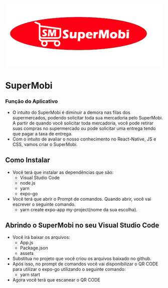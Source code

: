 ![](imagem/SuperMobi.png)
# SuperMobi

### Função do Aplicativo

- O intuito do SuperMobi é diminuir a demora nas filas dos supermercados, podendo solicitar toda sua mercadoria pelo SuperMobi. A partir de quando você solicitar toda mercadoria, você pode retirar suas compras no supermercado ou pode solicitar uma entrega tendo que pagar a taxa de entrega.
- Com o intuito de avaliar o nosso conhecimento no React-Native, JS e CSS, vamos criar o SuperMobi.


<h2>Como Instalar</h2>

- Você terá que instalar as dependências que são:       
    + Visual Studio Code
    + node.js
    + yarn
    + expo-go
- Você terá que abrir o Prompt de comandos. Quando abrir, você vai escrever o seguinte comando. <br>
  + yarn create expo-app my-project(nome da sua escolha).
  
 <h2>Abrindo o SuperMobi no seu Visual Studio Code</h2>

- Você irá baixar os arquivos:       
    + App.js
    + Package.json
    + assets
- Substitua no projeto que você criou os arquivos baixado no github.  
- Após isso, no prompt de comandos você vai disponibilizar o QR CODE para utilizar o expo-go utilizando o seguinte comando:
  + yarn start
 - Agora você terá que escanear o QR CODE
